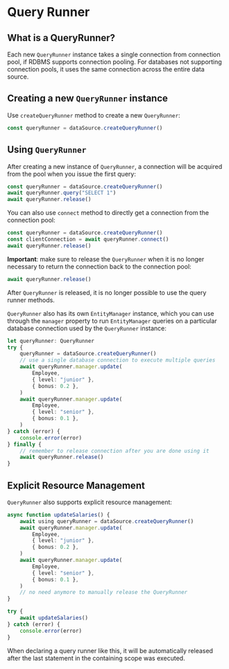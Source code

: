 # Query Runner

## What is a QueryRunner?

Each new `QueryRunner` instance takes a single connection from connection pool, if RDBMS supports connection pooling.
For databases not supporting connection pools, it uses the same connection across the entire data source.

## Creating a new `QueryRunner` instance

Use `createQueryRunner` method to create a new `QueryRunner`:

```typescript
const queryRunner = dataSource.createQueryRunner()
```

## Using `QueryRunner`

After creating a new instance of `QueryRunner`, a connection will be acquired from the pool when you issue the first query:

```typescript
const queryRunner = dataSource.createQueryRunner()
await queryRunner.query("SELECT 1")
await queryRunner.release()
```

You can also use `connect` method to directly get a connection from the connection pool:

```typescript
const queryRunner = dataSource.createQueryRunner()
const clientConnection = await queryRunner.connect()
await queryRunner.release()
```

**Important**: make sure to release the `QueryRunner` when it is no longer necessary to return the connection back to the connection pool:

```typescript
await queryRunner.release()
```

After `QueryRunner` is released, it is no longer possible to use the query runner methods.

`QueryRunner` also has its own `EntityManager` instance, which you can use through the `manager` property to run `EntityManager` queries on a particular database connection used by the `QueryRunner` instance:

```typescript
let queryRunner: QueryRunner
try {
    queryRunner = dataSource.createQueryRunner()
    // use a single database connection to execute multiple queries
    await queryRunner.manager.update(
        Employee,
        { level: "junior" },
        { bonus: 0.2 },
    )
    await queryRunner.manager.update(
        Employee,
        { level: "senior" },
        { bonus: 0.1 },
    )
} catch (error) {
    console.error(error)
} finally {
    // remember to release connection after you are done using it
    await queryRunner.release()
}
```

## Explicit Resource Management

`QueryRunner` also supports explicit resource management:

```typescript
async function updateSalaries() {
    await using queryRunner = dataSource.createQueryRunner()
    await queryRunner.manager.update(
        Employee,
        { level: "junior" },
        { bonus: 0.2 },
    )
    await queryRunner.manager.update(
        Employee,
        { level: "senior" },
        { bonus: 0.1 },
    )
    // no need anymore to manually release the QueryRunner
}

try {
    await updateSalaries()
} catch (error) {
    console.error(error)
}
```

When declaring a query runner like this, it will be automatically released after the last statement in the containing scope was executed.
